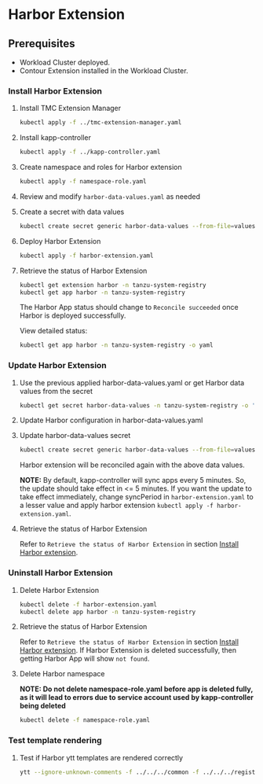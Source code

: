 # Harbor Extension

## Prerequisites

* Workload Cluster deployed.
* Contour Extension installed in the Workload Cluster.

### Install Harbor Extension

1. Install TMC Extension Manager

    ```sh
    kubectl apply -f ../tmc-extension-manager.yaml
    ```

2. Install kapp-controller

    ```sh
    kubectl apply -f ../kapp-controller.yaml
    ```

3. Create namespace and roles for Harbor extension

    ```sh
    kubectl apply -f namespace-role.yaml
    ```

4. Review and modify `harbor-data-values.yaml` as needed


5. Create a secret with data values

    ```sh
    kubectl create secret generic harbor-data-values --from-file=values.yaml=harbor-data-values.yaml -n tanzu-system-registry
    ```

6. Deploy Harbor Extension

    ```sh
    kubectl apply -f harbor-extension.yaml
    ```

7. Retrieve the status of Harbor Extension

    ```sh
    kubectl get extension harbor -n tanzu-system-registry
    kubectl get app harbor -n tanzu-system-registry
    ```

   The Harbor App status should change to `Reconcile succeeded` once Harbor is deployed successfully.

   View detailed status:

   ```sh
   kubectl get app harbor -n tanzu-system-registry -o yaml
   ```

### Update Harbor Extension

1. Use the previous applied harbor-data-values.yaml or get Harbor data values from the secret

    ```sh
    kubectl get secret harbor-data-values -n tanzu-system-registry -o 'go-template={{ index .data "values.yaml" }}' | base64 -d > harbor-data-values.yaml
    ```

2. Update Harbor configuration in harbor-data-values.yaml

3. Update harbor-data-values secret

    ```sh
    kubectl create secret generic harbor-data-values --from-file=values.yaml=harbor-data-values.yaml -n tanzu-system-registry -o yaml --dry-run | kubectl replace -f-
    ```

   Harbor extension will be reconciled again with the above data values.

   **NOTE:**
   By default, kapp-controller will sync apps every 5 minutes. So, the update should take effect in <= 5 minutes.
   If you want the update to take effect immediately, change syncPeriod in `harbor-extension.yaml` to a lesser value
   and apply harbor extension `kubectl apply -f harbor-extension.yaml`.

4. Retrieve the status of Harbor Extension

   Refer to `Retrieve the status of Harbor Extension` in section [Install Harbor extension](#install-harbor-extension).

### Uninstall Harbor Extension

1. Delete Harbor Extension

    ```sh
    kubectl delete -f harbor-extension.yaml
    kubectl delete app harbor -n tanzu-system-registry
    ```

2. Retrieve the status of Harbor Extension

   Refer to `Retrieve the status of Harbor Extension` in section [Install Harbor extension](#install-harbor-extension). If Harbor Extension is deleted successfully, then getting Harbor App will show `not found`.

3. Delete Harbor namespace

   **NOTE: Do not delete namespace-role.yaml before app is deleted fully, as it will lead to errors due to service account used by kapp-controller being deleted**

    ```sh
    kubectl delete -f namespace-role.yaml
    ```

### Test template rendering

1. Test if Harbor ytt templates are rendered correctly

    ```sh
    ytt --ignore-unknown-comments -f ../../../common -f ../../../registry/harbor -f harbor-data-values.yaml
    ```
